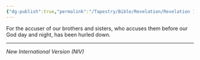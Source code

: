 ```yaml
---
{"dg-publish":true,"permalink":"/Tapestry/Bible/Revelation/Revelation 12_10b/","title":"Revelation 12:10b","hide":true,"tags":["bible-verse","bible-verse"],"dgHomeLink":true,"dgShowLocalGraph":true,"dgEnableSearch":true}
---
```




For the accuser of our brothers and sisters, who accuses them before our God day and night, has been hurled down.




---
*New International Version (NIV)*